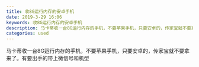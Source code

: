 ```yaml
---
title: 收8G运行内存的安卓手机
date: 2019-3-29 16:06
keywords: 收8G运行内存的安卓手机
description: 马卡蒂收一台8G运行内存的手机，不要苹果手机，只要安卓的，传家宝就不要拿来了。有要出手的带上微信号和机型
categories: used
---
```

<td class="t_f" id="postmessage_3339437">

马卡蒂收一台8G运行内存的手机，不要苹果手机，只要安卓的，传家宝就不要拿来了。有要出手的带上微信号和机型</td>
